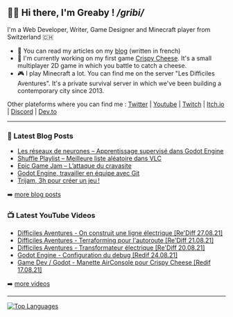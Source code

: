 ## 👋🏻 Hi there, I'm Greaby ! _/gribi/_

I'm a Web Developer, Writer, Game Designer and Minecraft player from Switzerland 🇨🇭

- 📰 You can read my articles on my [blog](https://greaby.co) (written in french)
- 🧀 I'm currently working on my first game [Crispy Cheese](https://greaby.co/crispy-cheese). It's a small multiplayer 2D game in which you battle to catch a cheese.
- 🎮 I play Minecraft a lot. You can find me on the server "Les Difficiles Aventures". It's a private survival server in which we've been building a contemporary city since 2013.

Other plateforms where you can find me : [Twitter](https://twitter.com/greaby_) | [Youtube](https://www.youtube.com/c/greaby) | [Twitch](https://www.twitch.tv/greaby) | [Itch.io](https://greaby.itch.io/) | [Discord](https://discord.com/invite/7Uvszt4) | [Dev.to](https://dev.to/greaby)

---

### 📕 Latest Blog Posts

<!-- BLOG-POST-LIST:START -->
- [Les réseaux de neurones – Apprentissage supervisé dans Godot Engine](https://greaby.co/les-reseaux-de-neurones-apprentissage-supervise-dans-godot-engine/)
- [Shuffle Playlist – Meilleure liste aléatoire dans VLC](https://greaby.co/shuffle-playlist-vlc/)
- [Epic Game Jam – L’attaque du cravasite](https://greaby.co/epic-game-jam-2021/)
- [Godot Engine, travailler en équipe avec Git](https://greaby.co/travailler-en-equipe-avec-godot-engine/)
- [Trijam, 3h pour créer un jeu !](https://greaby.co/trijam-game-jam/)
<!-- BLOG-POST-LIST:END -->

➡️ [more blog posts](https://greaby.co/)

### 📺 Latest YouTube Videos

<!-- YOUTUBE:START -->
- [Difficiles Aventures - On construit une ligne électrique [Re&#39;Diff 27.08.21]](https://www.youtube.com/watch?v=Snt6Kc08DqA)
- [Difficiles Aventures - Terraforming pour l&#39;autoroute [Re&#39;Diff 21.08.21]](https://www.youtube.com/watch?v=m5heK8faSrQ)
- [Difficiles Aventures - Transformateur électrique [Re&#39;Diff 20.08.21]](https://www.youtube.com/watch?v=PqSnIBPaqD4)
- [Godot Engine - Configuration du debug [Redif 24.08.21]](https://www.youtube.com/watch?v=xreNlJCtg1o)
- [Game Dev / Godot - Manette AirConsole pour Crispy Cheese [Redif 17.08.21]](https://www.youtube.com/watch?v=SxgrZntij1o)
<!-- YOUTUBE:END -->

➡️ [more videos](https://www.youtube.com/c/Greaby)

---

[![Top Languages](https://github-readme-stats.vercel.app/api/top-langs/?username=greaby&langs_count=6&layout=compact)](https://github.com/Greaby)

